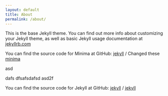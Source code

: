 ```yaml
---
layout: default
title: About
permalink: /about/
---
```


This is the base Jekyll theme. You can find out more info about customizing your Jekyll theme, as well as basic Jekyll usage documentation at [jekyllrb.com](https://jekyllrb.com/)






You can find the source code for Minima at GitHub:
[jekyll][jekyll-organization] /
Changed these
[minima](https://github.com/jekyll/minima)

asd

dafs
dfsafsdafsd
asd2f


You can find the source code for Jekyll at GitHub:
[jekyll][jekyll-organization] /
[jekyll](https://github.com/jekyll/jekyll)


[jekyll-organization]: https://github.com/jekyll
